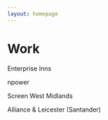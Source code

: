 ```yaml
---
layout: homepage
---
```


# Work

Enterprise Inns

npower

Screen West Midlands

Alliance & Leicester (Santander)


